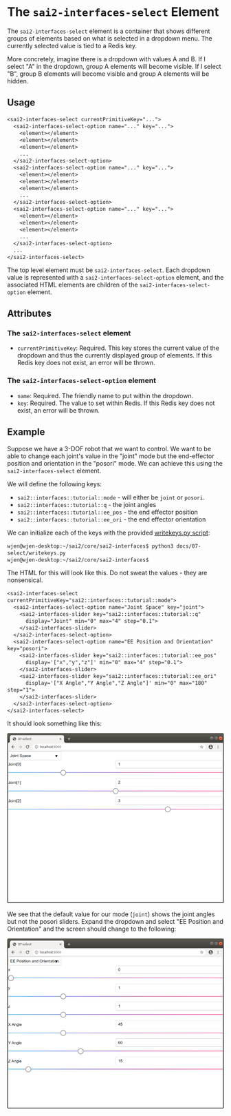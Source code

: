 The `sai2-interfaces-select` Element
====================================
The `sai2-interfaces-select` element is a container that shows different groups 
of elements based on what is selected in a dropdown menu. The currently selected
value is tied to a Redis key.

More concretely, imagine there is a dropdown with values A and B. If I select 
"A" in the dropdown, group A elements will become visible. If I select "B", 
group B elements will become visible and group A elements will be hidden. 


## Usage
```
<sai2-interfaces-select currentPrimitiveKey="...">
  <sai2-interfaces-select-option name="..." key="...">
    <element></element>
    <element></element>
    <element></element>
    ...
  </sai2-interfaces-select-option>
  <sai2-interfaces-select-option name="..." key="...">
    <element></element>
    <element></element>
    <element></element>
    ...
  </sai2-interfaces-select-option>
  <sai2-interfaces-select-option name="..." key="...">
    <element></element>
    <element></element>
    <element></element>
    ...
  </sai2-interfaces-select-option>
  ...
</sai2-interfaces-select>
```

The top level element must be `sai2-interfaces-select`. Each dropdown value is 
represented with a `sai2-interfaces-select-option` element, and the associated 
HTML elements are children of the `sai2-interfaces-select-option` element.

## Attributes
### The `sai2-interfaces-select` element
* `currentPrimitiveKey`: Required. This key stores the current value of the 
dropdown and thus the currently displayed group of elements. If this Redis key 
does not exist, an error will be thrown.

### The `sai2-interfaces-select-option` element
* `name`: Required. The friendly name to put within the dropdown.
* `key`: Required. The value to set within Redis. If this Redis key does not 
exist, an error will be thrown.

## Example
Suppose we have a 3-DOF robot that we want to control. We want to be able to 
change each joint's value in the "joint" mode but the end-effector position and
orientation in the "posori" mode. We can achieve this using the 
`sai2-interfaces-select` element.

We will define the following keys:
* `sai2::interfaces::tutorial::mode` - will either be `joint` or `posori`.
* `sai2::interfaces::tutorial::q` - the joint angles
* `sai2::interfaces::tutorial::ee_pos` - the end effector position
* `sai2::interfaces::tutorial::ee_ori` - the end effector orientation

We can initialize each of the keys with the provided 
[writekeys.py script](./writekeys.py):
```
wjen@wjen-desktop:~/sai2/core/sai2-interfaces$ python3 docs/07-select/writekeys.py 
wjen@wjen-desktop:~/sai2/core/sai2-interfaces$ 
```

The HTML for this will look like this. Do not sweat the values - they are 
nonsensical.
```
<sai2-interfaces-select currentPrimitiveKey="sai2::interfaces::tutorial::mode">
  <sai2-interfaces-select-option name="Joint Space" key="joint">
    <sai2-interfaces-slider key="sai2::interfaces::tutorial::q" 
      display="Joint" min="0" max="4" step="0.1">
    </sai2-interfaces-slider>
  </sai2-interfaces-select-option>
  <sai2-interfaces-select-option name="EE Position and Orientation" key="posori">
    <sai2-interfaces-slider key="sai2::interfaces::tutorial::ee_pos" 
      display='["x","y","z"]' min="0" max="4" step="0.1">
    </sai2-interfaces-slider>
    <sai2-interfaces-slider key="sai2::interfaces::tutorial::ee_ori" 
      display='["X Angle","Y Angle","Z Angle"]' min="0" max="180" step="1">
    </sai2-interfaces-slider>
  </sai2-interfaces-select-option>
</sai2-interfaces-select>
```

It should look something like this:

![select](./select.png)

We see that the default value for our mode (`joint`) shows the joint angles but 
not the posori sliders. Expand the dropdown and select 
"EE Position and Orientation" and the screen should change to the following:

![select switch](./select-switch.png)
